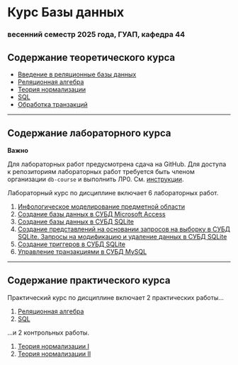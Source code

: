 # Курс Базы данных
### весенний семестр 2025 года, ГУАП, кафедра 44

<!-- [Требования к допуску и порядок аттестации](https://github.com/db-course/syllabus/blob/master/exam/exam.md)

Списки вопросов:
* [Быстрого этапа](https://github.com/db-course/syllabus/blob/master/exam/fast.md)
* [Основного этапа](https://github.com/db-course/syllabus/blob/master/exam/theory.md)
* [Практического этапа](https://github.com/db-course/syllabus/blob/master/exam/practice.md) -->

## Содержание теоретического курса

* [Введение в реляционные базы данных](https://guap.aksenov.in/db/lectures/doku.php?id=lectures:lecture1)
* [Реляционная алгебра](https://guap.aksenov.in/db/lectures/doku.php?id=lectures:lecture2)
* [Теория нормализации](https://guap.aksenov.in/db/lectures/doku.php?id=lectures:lecture3)
* [SQL](https://guap.aksenov.in/db/lectures/doku.php?id=lectures:lecture4)<!-- * [Методы организации индексов](https://guap.aksenov.in/db/lectures/doku.php?id=lectures:lecture6) -->
* [Обработка транзакций](https://guap.aksenov.in/db/lectures/doku.php?id=lectures:lecture5)

-----

## Содержание лабораторного курса

__Важно__

Для лабораторных работ предусмотрена сдача на GitHub. Для доступа к репозиториям лабораторных работ требуется быть членом организации `db-course` и выполнить ЛР0. См. [инструкции](https://github.com/db-course/syllabus/blob/master/git.md).

Лабораторный курс по дисциплине включает 6 лабораторных работ.

1. [Инфологическое моделирование предметной области](https://github.com/db-course/syllabus/blob/master/labs/lab1.md)
1. [Создание базы данных в СУБД Microsoft Access](https://github.com/db-course/syllabus/blob/master/labs/lab2.md)
1. [Создание базы данных в СУБД SQLite](https://github.com/db-course/syllabus/blob/master/labs/lab3.md)
1. [Создание представлений на основании запросов на выборку в СУБД SQLite. Запросы на модификацию и удаление данных в СУБД SQLite](https://github.com/db-course/syllabus/blob/master/labs/lab4.md)
1. [Создание триггеров в СУБД SQLite](https://github.com/db-course/syllabus/blob/master/labs/lab5.md)
1. [Управление транзакциями в СУБД MySQL](https://github.com/db-course/syllabus/blob/master/labs/lab6.md)

-----

## Содержание практического курса

Практический курс по дисциплине включает 2 практических работы...

1. [Реляционная алгебра](https://github.com/db-course/syllabus/blob/master/practices/practice1.md)
1. [SQL](https://github.com/db-course/syllabus/blob/master/practices/practice2.md)

...и 2 контрольных работы.

1. [Теория нормализации I](https://github.com/db-course/syllabus/blob/master/tests/test1.md)
1. [Теория нормализации II](https://github.com/db-course/syllabus/blob/master/tests/test2.md)
<!-- 1. [Индексы](https://github.com/db-course/syllabus/blob/master/tests/test4.md) -->

<!-- -----

## Примерный график изучения дисциплины

|     Период    |       Материал лекций       |   Выполняемая ЛР  |      Выполняемая КР     |
|:-------------:|:---------------------------:|:-----------------:|:-----------------------:|
| конец февраля | реляционная модель, алгебра | 1 (моделирование) |                         |
| начало марта  | теория нормализации         |                   | 1 (реляционная алгебра) |
| конец марта   | SQL DML                     | 2 (Access)        | 2 (теория нормализации) |
| начало апреля | SQL SELECT                  | 3 (SQL DML)       |                         |
| конец апреля  | SQL триггеры                | 4 (SQL SELECT)    | 3 (SQL)                 |
| начало мая    | индексы                     | 5 (SQL триггеры)  |                         |
| конец мая     | транзакции                  | 6 (транзакции)    | 4 (индексы)             | -->
